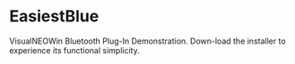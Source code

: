 # EasiestBlue
VisualNEOWin Bluetooth Plug-In Demonstration.
Down-load the installer to experience its functional simplicity.
